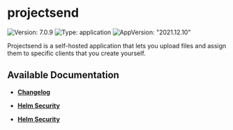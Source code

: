 # projectsend

![Version: 7.0.9](https://img.shields.io/badge/Version-7.0.9-informational?style=flat-square) ![Type: application](https://img.shields.io/badge/Type-application-informational?style=flat-square) ![AppVersion: "2021.12.10"](https://img.shields.io/badge/AppVersion-"2021.12.10"-informational?style=flat-square)

Projectsend is a self-hosted application that lets you upload files and assign them to specific clients that you create yourself.

## Available Documentation

- [**Changelog**](CHANGELOG)

- [**Helm Security**](container-security)

- [**Helm Security**](helm-security)

